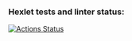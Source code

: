 ### Hexlet tests and linter status:
[![Actions Status](https://github.com/2rage/python-project-49/actions/workflows/hexlet-check.yml/badge.svg)](https://github.com/2rage/python-project-49/actions)